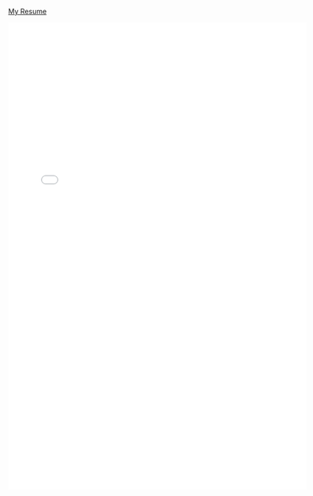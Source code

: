  <div class="content index width mx-auto px2 my4">
<article class="post" itemscope itemtype="http://schema.org/BlogPosting">
    <div class="content" itemprop="articleBody">
    <p><a href="Resume.pdf" target="_blank">My Resume</a></p>
     <embed src="Resume/Resume.pdf" width="120%" height="950" border="0">
     </div>
</article>
</div>

